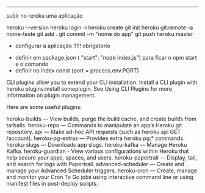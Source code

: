 ---------------------
subir no reroku uma aplicação

heroku --version
heroku login -i
heroku create
git init
heroku git:remote -a nome-teste
git add .
git commit -m "nome do app"
git push heroku master

- configurar a aplicação  !!!!! obrigatorio
* definir em package.json (    "start": "node index.js") para ficar o npm start e o comando 
* definir no index const (port = process.env.PORT)

CLI plugins allow you to extend your CLI installation. Install a CLI plugin with heroku plugins:install someplugin. See Using CLI Plugins for more information on plugin management.

Here are some useful plugins:

heroku-builds — View builds, purge the build cache, and create builds from tarballs.
heroku-repo — Commands to manipulate an app’s Heroku git repository.
api — Make ad-hoc API requests (such as heroku api GET /account).
heroku-pg-extras — Provides extra heroku pg:* commands.
heroku-slugs — Downloads app slugs.
heroku-kafka — Manage Heroku Kafka.
heroku-guardian - View various configurations within Heroku that help secure your apps, spaces, and users.
heroku-papertrail — Display, tail, and search for logs with Papertrail.
advanced-scheduler — Create and manage your Advanced Scheduler triggers.
heroku-cron — Create, manage and monitor your Cron To Go jobs using interactive command line or using manifest files in post-deploy scripts.